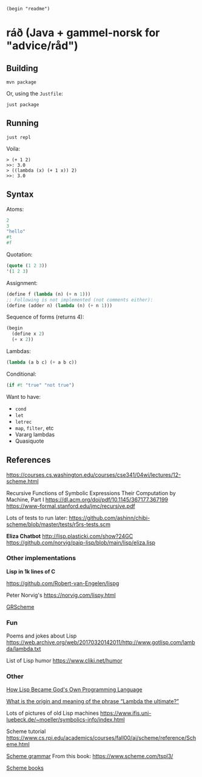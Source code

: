 `(begin "readme")`

# ráð (Java + gammel-norsk for "advice/råd")

## Building

```
mvn package
```

Or, using the `Justfile`:

```
just package
```

## Running

```
just repl
```

Voila:

```
> (+ 1 2)
>>: 3.0
> ((lambda (x) (+ 1 x)) 2)
>>: 3.0
```

## Syntax

Atoms:

```lisp
2
3
"hello"
#t
#f
```

Quotation:

```lisp
(quote (1 2 3))
'(1 2 3)
```

Assignment:

```lisp
(define f (lambda (n) (+ n 1)))
;; Following is not implemented (not comments either):
(define (adder n) (lambda (n) (+ n 1)))
```

Sequence of forms (returns 4):

```lisp
(begin
  (define x 2)
  (+ x 2))
```


Lambdas:

```lisp
(lambda (a b c) (+ a b c))
```

Conditional:

```lisp
(if #t "true" "not true")
```

Want to have:

 - `cond`
 - `let`
 - `letrec`
 - `map`, `filter`, etc
 - Vararg lambdas
 - Quasiquote
 
 
 
## References

https://courses.cs.washington.edu/courses/cse341/04wi/lectures/12-scheme.html

Recursive Functions of Symbolic Expressions
Their Computation by Machine, Part I
https://dl.acm.org/doi/pdf/10.1145/367177.367199
https://www-formal.stanford.edu/jmc/recursive.pdf


Lots of tests to run later: https://github.com/ashinn/chibi-scheme/blob/master/tests/r5rs-tests.scm

**Eliza Chatbot**
http://lisp.plasticki.com/show?24GC
https://github.com/norvig/paip-lisp/blob/main/lisp/eliza.lisp



### Other implementations

**Lisp in 1k lines of C**

https://github.com/Robert-van-Engelen/lispg

Peter Norvig's
https://norvig.com/lispy.html

[GRScheme](https://andreyor.st/posts/2020-02-25-grscheme-design-part-1/)

### Fun

Poems and jokes about Lisp
https://web.archive.org/web/20170320142011/http://www.gotlisp.com/lambda/lambda.txt

List of Lisp humor
https://www.cliki.net/humor

### Other

[How Lisp Became God's Own Programming Language](https://twobithistory.org/2018/10/14/lisp.html)

[What is the origin and meaning of the phrase “Lambda the ultimate?”](https://softwareengineering.stackexchange.com/questions/107687/what-is-the-origin-and-meaning-of-the-phrase-lambda-the-ultimate)

Lots of pictures of old Lisp machines
https://www.ifis.uni-luebeck.de/~moeller/symbolics-info/index.html

Scheme tutorial
https://www.cs.rpi.edu/academics/courses/fall00/ai/scheme/reference/Scheme.html

[Scheme grammar](https://www.scheme.com/tspl3/grammar.html)
From this book: https://www.scheme.com/tspl3/

[Scheme books](https://books.scheme.org/)
